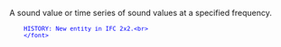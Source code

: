 A sound value or time series of sound values at a specified frequency.

> <font color="#0000ff" size="-1">
    	HISTORY: New entity in IFC 2x2.<br>
    	</font>